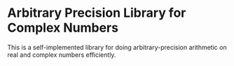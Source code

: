 # Arbitrary Precision Library for Complex Numbers

This is a self-implemented library for doing arbitrary-precision arithmetic on real and complex numbers efficiently.
